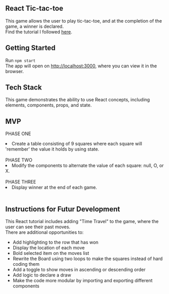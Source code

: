 ## React Tic-tac-toe
This game allows the user to play tic-tac-toe, and at the completion of the game, a winner is declared.
<br>
Find the tutorial I followed [here](https://reactjs.org/tutorial/tutorial.html#before-we-start-the-tutorial).

## Getting Started
Run `npm start`
<br>
The app will open on [http://localhost:3000](http://localhost:3000), where you can view it in the browser.

## Tech Stack
This game demonstrates the ability to use React concepts, including elements, components, props, and state.

## MVP
PHASE ONE
<li>Create a table consisting of 9 squares where each square will 'remember' the value it holds by using state.</li>
<br>
PHASE TWO
<li>Modify the components to alternate the value of each square: null, O, or X.</li>
<br>
PHASE THREE
<li>Display winner at the end of each game.</li>
<br>

## Instructions for Futur Development
This React tutorial includes adding "Time Travel" to the game, where the user can see their past moves.
<br>
There are additional opportunities to:
<ul>
 <li>Add highlighting to the row that has won</li>
 <li>Display the location of each move</li>
 <li>Bold selected item on the moves list</li>
 <li>Rewrite the Board using two loops to make the squares instead of hard coding them</li>
 <li>Add a toggle to show moves in ascending or descending order</li>
 <li>Add logic to declare a draw</li>
 <li>Make the code more modular by importing and exporting different components</li>
</ul>
